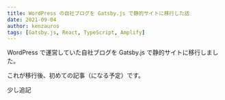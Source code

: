 ```yaml
---
title: WordPress の自社ブログを Gatsby.js で静的サイトに移行した話
date: 2021-09-04
author: kenzauros
tags: [Gatsby.js, React, TypeScript, Amplify]
---
```


WordPress で運営していた自社ブログを Gatsby.js で静的サイトに移行しました。

これが移行後、初めての記事（になる予定）です。

少し追記
